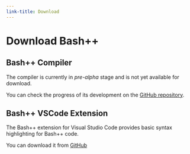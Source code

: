 ```yaml
---
link-title: Download
---
```


# Download Bash++

## Bash++ Compiler

The compiler is currently in *pre-alpha* stage and is not yet available for download.

You can check the progress of its development on the [GitHub repository](https://github.com/rail5/bashpp).

## Bash++ VSCode Extension

The Bash++ extension for Visual Studio Code provides basic syntax highlighting for Bash++ code.

You can download it from [GitHub](https://github.com/rail5/bashpp/releases/download/v0.0.1/bashpp-0.0.1.vsix)
